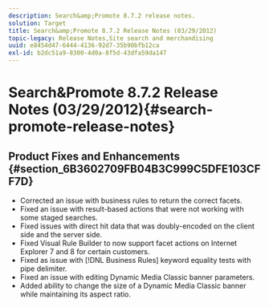 ```yaml
---
description: Search&amp;Promote 8.7.2 release notes.
solution: Target
title: Search&amp;Promote 8.7.2 Release Notes (03/29/2012)
topic-legacy: Release Notes,Site search and merchandising
uuid: e8454d47-6444-4136-92d7-35b90bfb12ca
exl-id: b2dc51a9-8300-4d0a-8f5d-43dfa59da147
---
```

# Search&amp;Promote 8.7.2 Release Notes (03/29/2012){#search-promote-release-notes}

## Product Fixes and Enhancements {#section_6B3602709FB04B3C999C5DFE103CFF7D}

* Corrected an issue with business rules to return the correct facets. 
* Fixed an issue with result-based actions that were not working with some staged searches. 
* Fixed issues with direct hit data that was doubly-encoded on the client side and the server side. 
* Fixed Visual Rule Builder to now support facet actions on Internet Explorer 7 and 8 for certain customers. 
* Fixed as issue with [!DNL Business Rules] keyword equality tests with pipe delimiter. 
* Fixed an issue with editing Dynamic Media Classic banner parameters. 
* Added ability to change the size of a Dynamic Media Classic banner while maintaining its aspect ratio.
